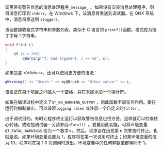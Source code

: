 调用带有警告信息的消息处理程序`_message_ `。如果没有安装消息处理程序，则将消息打印到 `stderr`。在 Windows 下，该消息将发送到调试器。在 QNX 系统中，消息将发送到 `slogger2`。

该函数接收格式字符串和参数列表，类似于 C 语言的 `printf()`函数。格式应为拉丁字母 1 字符串。
```cpp
void f(int c)
{
    if (c > 200)
        qWarning("f: bad argument, c == %d", c);
}
```
如果包含 `<QtDebug>`，还可以使用更方便的语法：

```cpp
qWarning() << "Brush:" << myQBrush << "Other value:" << i;
```

该语法在每个项目之间插入一个空格，并在末尾添加一个换行符。

如果在编译过程中定义了`QT_NO_WARNING_OUTPUT` ，则此函数不起任何作用。要在运行时抑制输出，可以设置`logging rules` 或注册一个自定义的`filter` 。

出于调试目的，有时让程序终止运行以获取警告信息也很方便。这样就可以检查核心转储，或附加调试器--另请参阅`qFatal() `。要启用此功能，可将环境变量`QT_FATAL_WARNINGS` 设为一个数字`n` 。然后，程序会在出现第 n 次警告时终止。也就是说，如果环境变量设置为 1，程序将在第一次调用时终止；如果环境变量的值为 10，程序将在第 1 0 次调用时退出。环境变量中的任何非数值都等同于 1。